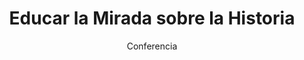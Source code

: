 ---
layout: post
title: "Educar la Mirada sobre la Historia"
subtitle: "Conferencia"
background: "/img/bg-index.jpg"
eventDate: 2019-03-15 19:00:00 +0100
placeName: "Hemiciclo de letras. Campus La Merced."
placeMapsUrl: https://www.google.es/maps/place/Facultad+de+Letras/@37.9880268,-1.1285388,17z/data=!3m1!4b1!4m5!3m4!1s0xd63821a11eb1df1:0x6eef2c7756be7e95!8m2!3d37.9880268!4d-1.1263501?hl=en
category: "central"
speakers:
    - name: "Paco Jarauta"
presenters:
    - name: "José Luis López Lillo"
---